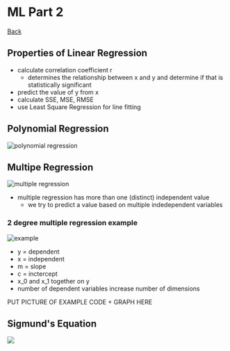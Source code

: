 # ML Part 2
[Back](../README.md)

## Properties of Linear Regression
- calculate correlation coefficient r
	- determines the relationship between x and y and determine if that is statistically significant
- predict the value of y from x
- calculate SSE, MSE, RMSE
- use Least Square Regression for line fitting

## Polynomial Regression
![polynomial regression](https://latex.codecogs.com/svg.image?y&space;=&space;m_0x_0&plus;m_1x_1&plus;m_2x_2&plus;...&plus;c)

## Multipe Regression
![multiple regression](https://latex.codecogs.com/svg.image?y=m_0x_0&plus;m_1x_1&plus;m_2x_2&plus;...&plus;c&space;)
- multiple regression has more than one (distinct) independent value
	- we try to predict a value based on multiple indedependent variables

### 2 degree multiple regression example
![example](https://latex.codecogs.com/svg.image?y=c&plus;m_1x_1&plus;m_2x_2)

- y = dependent
- x = independent
- m = slope
- c = inctercept
- x_0 and x_1 together on y
- number of dependent variables increase number of dimensions

PUT PICTURE OF EXAMPLE CODE + GRAPH HERE

## Sigmund's Equation
<img src="https://latex.codecogs.com/svg.image?\sigma(x)=(1/(1&plus;e^{-1})\newline\sigma(x)=(e^x/(1&plus;e^x))" /> 

